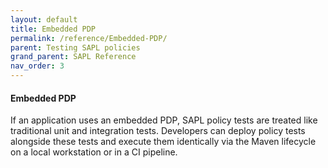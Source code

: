 ```yaml
---
layout: default
title: Embedded PDP
permalink: /reference/Embedded-PDP/
parent: Testing SAPL policies
grand_parent: SAPL Reference
nav_order: 3
---
```


#### Embedded PDP

If an application uses an embedded PDP, SAPL policy tests are treated like traditional unit and integration tests. Developers can deploy policy tests alongside these tests and execute them identically via the Maven lifecycle on a local workstation or in a CI pipeline.